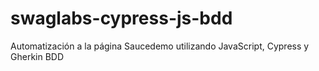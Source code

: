 # swaglabs-cypress-js-bdd
Automatización a la página Saucedemo utilizando JavaScript, Cypress y Gherkin BDD
